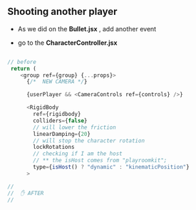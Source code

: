 ## Shooting another player

- As we did on the **Bullet.jsx** , add another event

- go to the **CharacterController.jsx**

```javascript

// before
 return (
    <group ref={group} {...props}>
      {/*  NEW CAMERA */}

      {userPlayer && <CameraControls ref={controls} />}

      <RigidBody
        ref={rigidbody}
        colliders={false}
        // will lower the friction
        linearDamping={20}
        // will stop the character rotation
        lockRotations
        // checking if I am the host
        // ** the isHost comes from "playroomkit";
        type={isHost() ? "dynamic" : "kinematicPosition"}
      >

//
//  ✋ AFTER
//
```
